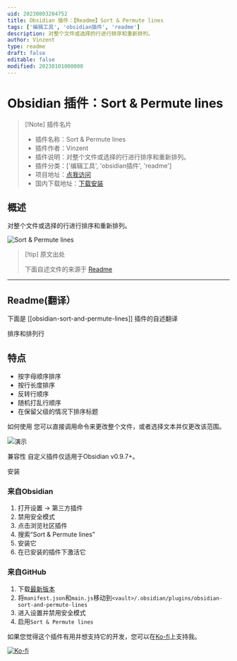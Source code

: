 ```yaml
---
uid: 20230803204752
title: Obsidian 插件：【Readme】Sort & Permute lines
tags: ['编辑工具', 'obsidian插件', 'readme']
description: 对整个文件或选择的行进行排序和重新排列。
author: Vinzent
type: readme
draft: false
editable: false
modified: 20230101000000
---
```


# Obsidian 插件：Sort & Permute lines

> [!Note] 插件名片
> - 插件名称：Sort & Permute lines
> - 插件作者：Vinzent
> - 插件说明：对整个文件或选择的行进行排序和重新排列。
> - 插件分类：['编辑工具', 'obsidian插件', 'readme']
> - 项目地址：[点我访问](https://github.com/Vinzent03/obsidian-sort-and-permute-lines)
> - 国内下载地址：[下载安装](https://pkmer.cn/products/plugin/pluginMarket/?obsidian-sort-and-permute-lines)

## 概述

对整个文件或选择的行进行排序和重新排列。

![Sort & Permute lines](https://cdn.pkmer.cn/covers/obsidian-sort-and-permute-lines_new.gif!pkmer)

> [!tip] 原文出处
> 
>下面自述文件的来源于 [Readme](https://ghproxy.net/https://raw.githubusercontent.com/Vinzent03/obsidian-sort-and-permute-lines/master/README.md)
> 

---

## Readme(翻译）

下面是 [[obsidian-sort-and-permute-lines]] 插件的自述翻译


排序和排列行

## 特点
- 按字母顺序排序
- 按行长度排序
- 反转行顺序
- 随机打乱行顺序
- 在保留父级的情况下排序标题

如何使用
您可以直接调用命令来更改整个文件，或者选择文本并仅更改该范围。

![演示](https://raw.githubusercontent.com/Vinzent03/obsidian-sort-and-permute-lines/master/assets/example.gif)

兼容性
自定义插件仅适用于Obsidian v0.9.7+。

安装

### 来自Obsidian
1. 打开设置 -> 第三方插件
2. 禁用安全模式
3. 点击浏览社区插件
4. 搜索“Sort & Permute lines”
5. 安装它
6. 在已安装的插件下激活它

### 来自GitHub
1. 下载[最新版本](https://github.com/Vinzent03/obsidian-sort-and-permute-lines/releases/latest)
2. 将`manifest.json`和`main.js`移动到`<vault>/.obsidian/plugins/obsidian-sort-and-permute-lines`
3. 进入设置并禁用安全模式
4. 启用`Sort & Permute lines`

如果您觉得这个插件有用并想支持它的开发，您可以在[Ko-fi](https://Ko-fi.com/Vinzent)上支持我。

[![Ko-fi](https://ko-fi.com/img/githubbutton_sm.svg)](https://ko-fi.com/F1F195IQ5)



